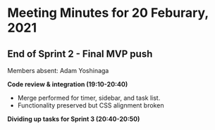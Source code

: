 # Meeting Minutes for 20 Feburary, 2021
## End of Sprint 2 - Final MVP push

Members absent: Adam Yoshinaga

**Code review & integration (19:10-20:40)**
- Merge performed for timer, sidebar, and task list.
- Functionality preserved but CSS alignment broken

**Dividing up tasks for Sprint 3 (20:40-20:50)**
